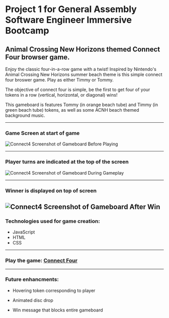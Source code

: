 # Project 1 for General Assembly Software Engineer Immersive Bootcamp
## Animal Crossing New Horizons themed Connect Four browser game.

Enjoy the classic four-in-a-row game with a twist! Inspired by Nintendo's Animal Crossing New Horizons summer beach theme is this simple connect four broswer game. Play as either Timmy or Tommy.

The objective of connect four is simple, be the first to get four of your tokens in a row (vertical, horizontal, or diagonal) wins!

This gameboard is features Tommy (in orange beach tube) and Timmy (in green beach tube) tokens, as well as some ACNH beach themed background music.

---


### Game Screen at start of game
![Connect4 Screenshot of Gameboard Before Playing](https://i.imgur.com/iGXz5Rg.png)

----

### Player turns are indicated at the top of the screen
![Connect4 Screenshot of Gameboard During Gameplay](https://i.imgur.com/V0tVdZN.png)

---
### Winner is displayed on top of screen
![Connect4 Screenshot of Gameboard After Win](https://i.imgur.com/hbSoHhz.png)
---

### Technologies used for game creation:
- JavaScript
- HTML
- CSS

----

### Play the game: [Connect Four](https://lark09.github.io/Project-1)

---

### Future enhancments:
- Hovering token corresponding to player

- Animated disc drop

- Win message that blocks entire gameboard
